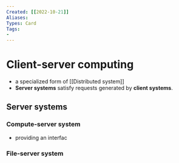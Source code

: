 ```yaml
---
Created: [[2022-10-21]]
Aliases: 
Types: Card
Tags: 
- 
---
```

# Client-server computing
- a specialized form of [[Distributed system]]
- **Server systems** satisfy requests generated by **client systems**. 
## Server systems
### Compute-server system
- providing an interfac
### File-server system